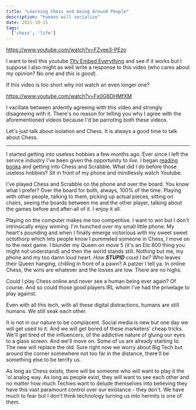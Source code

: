```yaml
---
title: "Learning Chess and being Around People"
description: "humans will socialize"
date: 2021-10-15 
tags:
  ['chess', 'life']
---
```


https://www.youtube.com/watch?v=FZvee3-PEzo

I want to test this youtube [11ty Embed Everything](https://gfscott.com/embed-everything/) and see if it works but I suppose I also might as well write a response to this video (who cares about my opinion? No one and *this is good*).

If this video is too short why not watch an even longer one?

https://www.youtube.com/watch?v=Fx0G6DHMfXM

I vacillate between ardently agreeing with this video and strongly disagreeing with it. There's no reason for telling you why I agree with the aforementioned videos because I'd be parroting both these videos.

Let's just talk about isolation and Chess. It is always a good time to talk about Chess.

______________

I started getting into useless hobbies a few months ago. Ever since I left the service industry I've been given the opportunity to *live*. I began [reading books](/media) and getting into Chess and Scrabble. What did I do before those useless hobbies? Sit in front of my phone and mindlessly watch Youtube.

I've played Chess and Scrabble on the phone and over the board. You know what I prefer? Over the board for both, always, 100% of the time. Playing with other people, talking to them, picking up actual pieces, sitting on chairs, seeing the boards between me and the other player, talking about the games before and after-all of it. I enjoy it all. 

Playing on the computer makes me too competitive. I want to *win* but I don't intrinsically enjoy winning. I'm hunched over my small little phone. My heart's pounding and when I finally emerge victorious with my sweet sweet octothorp which lets people know I pummeled someone in Chess, I move on to the next game. I blunder my Queen on move 5 (it's an Elo 800 thing you might not understand) and then the world stands still. Nothing but me, my phone and my too damn loud heart. *How __STUPID__ coud I be?* Who leaves their Queen hanging, chilling in front of a pawn? A patzer I tell ya. In online Chess, the wins are whatever and the losses are low. There are no highs.

Could I play Chess online and never see a human being ever again? Of course. And so could those good players IRL whom I've had the privelage to play against. 

Even with all this tech, with all these digital distractions, humans are still humans. We still seak each other.

It is not in our nature to be complacent. Social media is new but one day we will get used to it. And we will get bored of these marketers' cheap tricks. We'll get tired of the influencers, of the addictive nature of gluing our eyes to a glass screen. And we'll move on. Some of us are already starting to. The new will replace the old. Sure right now we worry about Big Tech but around the corner somewhere not too far in the distance, there'll be something else to be terrify us. 

As long as Chess exists, there will be someone who will want to play it the 'ol analog way. As long as people exist, they will want to see each other and no matter how much Techies want to delude themselves into believing they have this vast paramount control over our existance - they don't. We have much to fear but I don't think technology turning us into hermits is one of them.